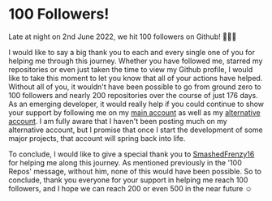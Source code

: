 # 100 Followers!

Late at night on 2nd June 2022, we hit 100 followers on Github! 🎉🎉🎉

I would like to say a big thank you to each and every single one of you for helping me through this journey. Whether you have followed me, starred my repositories or even just taken the time to view my Github profile, I would like to take this moment to let you know that all of your actions have helped. Without all of you, it wouldn't have been possible to go from ground zero to 100 followers and nearly 200 repositories over the course of just 176 days. As an emerging developer, it would really help if you could continue to show your support by following me on my [main account](https://github.com/CodeMaster7000) as well as my [alternative account](https://github.com/CodeMaster7000Alt). I am fully aware that I haven't been posting much on my alternative account, but I promise that once I start the development of some major projects, that account will spring back into life.

To conclude, I would like to give a special thank you to [SmashedFrenzy16](https://github.com/SmashedFrenzy16) for helping me along this journey. As mentioned previously in the '100 Repos' message, without him, none of this would have been possible. So to conclude, thank you everyone for your support in helping me reach 100 followers, and I hope we can reach 200 or even 500 in the near future ☺
